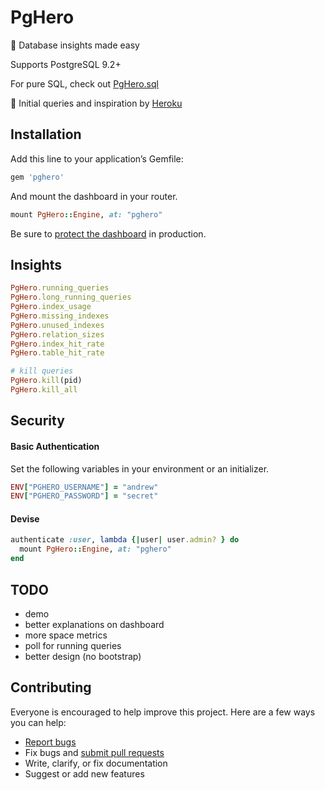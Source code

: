 # PgHero

:tada: Database insights made easy

Supports PostgreSQL 9.2+

For pure SQL, check out [PgHero.sql](https://github.com/ankane/pghero.sql)

:clap: Initial queries and inspiration by [Heroku](https://blog.heroku.com/archives/2013/5/10/more_insight_into_your_database_with_pgextras)

## Installation

Add this line to your application’s Gemfile:

```ruby
gem 'pghero'
```

And mount the dashboard in your router.

```ruby
mount PgHero::Engine, at: "pghero"
```

Be sure to [protect the dashboard](#security) in production.

## Insights

```ruby
PgHero.running_queries
PgHero.long_running_queries
PgHero.index_usage
PgHero.missing_indexes
PgHero.unused_indexes
PgHero.relation_sizes
PgHero.index_hit_rate
PgHero.table_hit_rate

# kill queries
PgHero.kill(pid)
PgHero.kill_all
```

## Security

#### Basic Authentication

Set the following variables in your environment or an initializer.

```ruby
ENV["PGHERO_USERNAME"] = "andrew"
ENV["PGHERO_PASSWORD"] = "secret"
```

#### Devise

```ruby
authenticate :user, lambda {|user| user.admin? } do
  mount PgHero::Engine, at: "pghero"
end
```

## TODO

- demo
- better explanations on dashboard
- more space metrics
- poll for running queries
- better design (no bootstrap)

## Contributing

Everyone is encouraged to help improve this project. Here are a few ways you can help:

- [Report bugs](https://github.com/ankane/pghero/issues)
- Fix bugs and [submit pull requests](https://github.com/ankane/pghero/pulls)
- Write, clarify, or fix documentation
- Suggest or add new features
